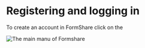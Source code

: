 # Registering and logging in

To create an account in FormShare click on the&#x20;

![The main manu of Formshare](../.gitbook/assets/main\_menu.png)
